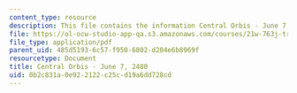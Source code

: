 ```yaml
---
content_type: resource
description: This file contains the information Central Orbis - June 7, 2480.
file: https://ol-ocw-studio-app-qa.s3.amazonaws.com/courses/21w-763j-transmedia-storytelling-modern-science-fiction-spring-2014/0b2c831a0e922122c25cd19a6dd728cd_MIT21W_763JS14_6-07-2480.pdf
file_type: application/pdf
parent_uid: 485d5193-6c57-f950-6802-d204e6b8969f
resourcetype: Document
title: Central Orbis - June 7, 2480
uid: 0b2c831a-0e92-2122-c25c-d19a6dd728cd
---
```

